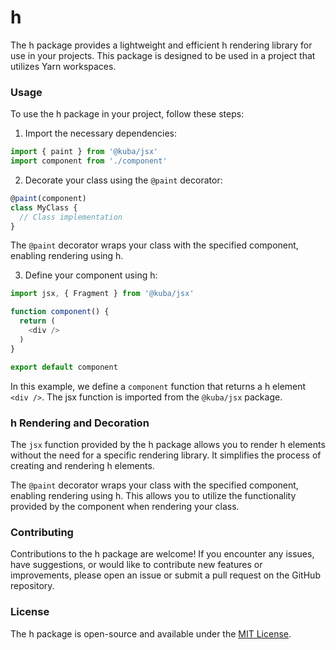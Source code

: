 # h

The h package provides a lightweight and efficient h rendering library for use in your projects. This package is designed to be used in a project that utilizes Yarn workspaces.

### Usage

To use the h package in your project, follow these steps:

1. Import the necessary dependencies:

```js
import { paint } from '@kuba/jsx'
import component from './component'
```

2. Decorate your class using the `@paint` decorator:

```js
@paint(component)
class MyClass {
  // Class implementation
}
```

The `@paint` decorator wraps your class with the specified component, enabling rendering using h.

3. Define your component using h:

```js
import jsx, { Fragment } from '@kuba/jsx'

function component() {
  return (
    <div />
  )
}

export default component

```

In this example, we define a `component` function that returns a h element `<div />`. The jsx function is imported from the `@kuba/jsx` package.

### h Rendering and Decoration

The `jsx` function provided by the h package allows you to render h elements without the need for a specific rendering library. It simplifies the process of creating and rendering h elements.

The `@paint` decorator wraps your class with the specified component, enabling rendering using h. This allows you to utilize the functionality provided by the component when rendering your class.

### Contributing

Contributions to the h package are welcome! If you encounter any issues, have suggestions, or would like to contribute new features or improvements, please open an issue or submit a pull request on the GitHub repository.

### License

The h package is open-source and available under the [MIT License](https://opensource.org/licenses/MIT).
